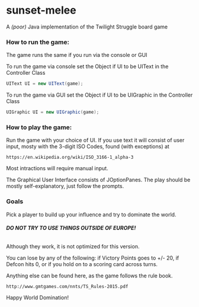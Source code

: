 # sunset-melee
A *(poor)* Java implementation of the Twilight Struggle board game


### How to run the game:
The game runs the same if you run via the console or GUI

To run the game via console set the Object if UI to be UIText in the Controller Class
```java
UIText UI = new UIText(game);
```

To run the game via GUI set the Object if UI to be UIGraphic in the Controller Class
```java
UIGraphic UI = new UIGraphic(game);
```

### How to play the game:

Run the game with your choice of UI.  If you use text it will consist of user input, mosty with the 3-digit ISO Codes, found (with exceptions) at
```
https://en.wikipedia.org/wiki/ISO_3166-1_alpha-3
```
Most intractions will require manual input.

The Graphical User Interface consists of JOptionPanes.  The play should be mostly self-explanatory, just follow the prompts.

### Goals

Pick a player to build up your influence and try to dominate the world.
###### **DO NOT TRY TO USE THINGS OUTSIDE OF EUROPE!**
Although they work, it is not optimized for this version.

You can lose by any of the following: if Victory Points goes to +/- 20, if Defcon hits 0, or if you hold on to a scoring card across turns.


Anything else can be found here, as the game follows the rule book.
```
http://www.gmtgames.com/nnts/TS_Rules-2015.pdf
```


Happy World Domination!
